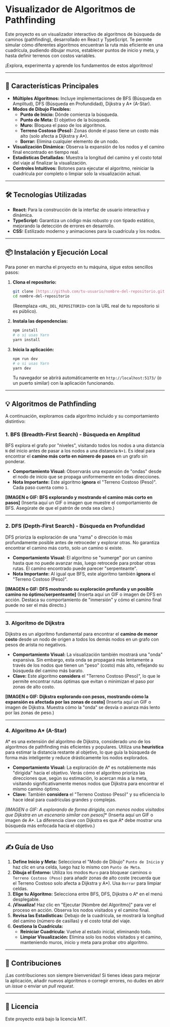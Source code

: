 # Visualizador de Algoritmos de Pathfinding

Este proyecto es un visualizador interactivo de algoritmos de búsqueda de caminos (pathfinding), desarrollado en React y TypeScript. Te permite simular cómo diferentes algoritmos encuentran la ruta más eficiente en una cuadrícula, pudiendo dibujar muros, establecer puntos de inicio y meta, y hasta definir terrenos con costos variables.

¡Explora, experimenta y aprende los fundamentos de estos algoritmos!

---

## 🚀 Características Principales

* **Múltiples Algoritmos:** Incluye implementaciones de BFS (Búsqueda en Amplitud), DFS (Búsqueda en Profundidad), Dijkstra y A\* (A-Star).
* **Modos de Dibujo Flexibles:**
    * **Punto de Inicio:** Dónde comienza la búsqueda.
    * **Punto de Meta:** El objetivo de la búsqueda.
    * **Muro:** Bloquea el paso de los algoritmos.
    * **Terreno Costoso (Peso):** Zonas donde el paso tiene un costo más alto (solo afecta a Dijkstra y A\*).
    * **Borrar:** Elimina cualquier elemento de un nodo.
* **Visualización Dinámica:** Observa la expansión de los nodos y el camino final encontrado en tiempo real.
* **Estadísticas Detalladas:** Muestra la longitud del camino y el costo total del viaje al finalizar la visualización.
* **Controles Intuitivos:** Botones para ejecutar el algoritmo, reiniciar la cuadrícula por completo o limpiar solo la visualización actual.

---

## 🛠️ Tecnologías Utilizadas

* **React:** Para la construcción de la interfaz de usuario interactiva y dinámica.
* **TypeScript:** Garantiza un código más robusto y con tipado estático, mejorando la detección de errores en desarrollo.
* **CSS:** Estilizado moderno y animaciones para la cuadrícula y los nodos.

---

## 📦 Instalación y Ejecución Local

Para poner en marcha el proyecto en tu máquina, sigue estos sencillos pasos:

1.  **Clona el repositorio:**
    ```bash
    git clone [https://github.com/tu-usuario/nombre-del-repositorio.git](https://github.com/tu-usuario/nombre-del-repositorio.git)
    cd nombre-del-repositorio
    ```
    (Reemplaza `<URL_DEL_REPOSITORIO>` con la URL real de tu repositorio si es público).

2.  **Instala las dependencias:**
    ```bash
    npm install
    # o si usas Yarn
    yarn install
    ```

3.  **Inicia la aplicación:**
    ```bash
    npm run dev
    # o si usas Yarn
    yarn dev
    ```
    Tu navegador se abrirá automáticamente en `http://localhost:5173/` (o un puerto similar) con la aplicación funcionando.

---

## 💡 Algoritmos de Pathfinding

A continuación, exploramos cada algoritmo incluido y su comportamiento distintivo:

### 1. BFS (Breadth-First Search) - Búsqueda en Amplitud

BFS explora el grafo por "niveles", visitando todos los nodos a una distancia `N` del inicio antes de pasar a los nodos a una distancia `N+1`. Es ideal para encontrar el **camino más corto en número de pasos** en un grafo sin ponderar.

* **Comportamiento Visual:** Observarás una expansión de "ondas" desde el nodo de inicio que se propaga uniformemente en todas direcciones.
* **Nota Importante:** Este algoritmo **ignora** el "Terreno Costoso (Peso)". Cada paso cuenta como `1`.

**[IMAGEN o GIF: BFS explorando y mostrando el camino más corto en pasos]**
(Inserta aquí un GIF o imagen que muestre el comportamiento de BFS. Asegúrate de que el patrón de onda sea claro.)

---

### 2. DFS (Depth-First Search) - Búsqueda en Profundidad

DFS prioriza la exploración de una "rama" o dirección lo más profundamente posible antes de retroceder y explorar otras. No garantiza encontrar el camino más corto, solo *un* camino si existe.

* **Comportamiento Visual:** El algoritmo se "sumerge" por un camino hasta que no puede avanzar más, luego retrocede para probar otras rutas. El camino encontrado puede parecer "serpenteante".
* **Nota Importante:** Al igual que BFS, este algoritmo también **ignora** el "Terreno Costoso (Peso)".

**[IMAGEN o GIF: DFS mostrando su exploración profunda y un posible camino no óptimo/serpenteante]**
(Inserta aquí un GIF o imagen de DFS en acción. Destaca su comportamiento de "inmersión" y cómo el camino final puede no ser el más directo.)

---

### 3. Algoritmo de Dijkstra

Dijkstra es un algoritmo fundamental para encontrar el **camino de menor costo** desde un nodo de origen a todos los demás nodos en un grafo con pesos de arista no negativos.

* **Comportamiento Visual:** La visualización también mostrará una "onda" expansiva. Sin embargo, esta onda se propagará más lentamente a través de los nodos que tienen un "peso" (costo) más alto, reflejando su búsqueda del camino más barato.
* **Clave:** Este algoritmo **considera** el "Terreno Costoso (Peso)", lo que le permite encontrar rutas óptimas que evitan o minimizan el paso por zonas de alto costo.

**[IMAGEN o GIF: Dijkstra explorando con pesos, mostrando cómo la expansión es afectada por las zonas de costo]**
(Inserta aquí un GIF o imagen de Dijkstra. Muestra cómo la "onda" se desvía o avanza más lento por las zonas de peso.)

---

### 4. Algoritmo A\* (A-Star)

A\* es una extensión del algoritmo de Dijkstra, considerado uno de los algoritmos de pathfinding más eficientes y populares. Utiliza una **heurística** para estimar la distancia restante al objetivo, lo que guía la búsqueda de forma más inteligente y reduce drásticamente los nodos explorados.

* **Comportamiento Visual:** La exploración de A\* es notablemente más "dirigida" hacia el objetivo. Verás cómo el algoritmo prioriza las direcciones que, según su estimación, lo acercan más a la meta, visitando significativamente menos nodos que Dijkstra para encontrar el mismo camino óptimo.
* **Clave:** También **considera** el "Terreno Costoso (Peso)" y su eficiencia lo hace ideal para cuadrículas grandes y complejas.

**[IMAGEN o GIF: A* explorando de forma dirigida, con menos nodos visitados que Dijkstra en un escenario similar con pesos]**
(Inserta aquí un GIF o imagen de A\*. La diferencia clave con Dijkstra es que A\* debe mostrar una búsqueda más enfocada hacia el objetivo.)

---

## ✍️ Guía de Uso

1.  **Define Inicio y Meta:** Selecciona el "Modo de Dibujo" `Punto de Inicio` y haz clic en una celda, luego haz lo mismo con `Punto de Meta`.
2.  **Dibuja el Entorno:** Utiliza los modos `Muro` para bloquear caminos o `Terreno Costoso (Peso)` para añadir zonas de alto coste (recuerda que el Terreno Costoso solo afecta a Dijkstra y A\*). Usa `Borrar` para limpiar celdas.
3.  **Elige tu Algoritmo:** Selecciona entre BFS, DFS, Dijkstra o A\* en el menú desplegable.
4.  **¡Visualiza!** Haz clic en "Ejecutar [Nombre del Algoritmo]" para ver el proceso en acción. Observa los nodos visitados y el camino final.
5.  **Revisa las Estadísticas:** Debajo de la cuadrícula, se mostrará la longitud del camino (número de casillas) y el costo total del viaje.
6.  **Gestiona la Cuadrícula:**
    * **Reiniciar Cuadrícula:** Vuelve al estado inicial, eliminando todo.
    * **Limpiar Visualización:** Elimina solo los nodos visitados y el camino, manteniendo muros, inicio y meta para probar otro algoritmo.

---

## 🤝 Contribuciones

¡Las contribuciones son siempre bienvenidas! Si tienes ideas para mejorar la aplicación, añadir nuevos algoritmos o corregir errores, no dudes en abrir un *issue* o enviar un *pull request*.

---

## 📄 Licencia

Este proyecto está bajo la licencia MIT.

